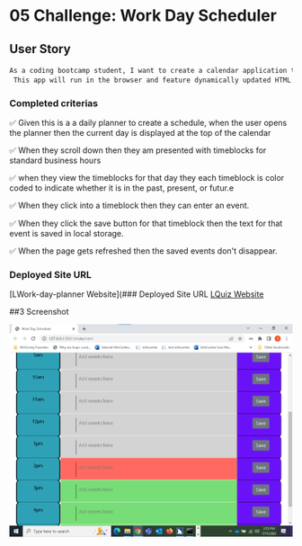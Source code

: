 # 05 Challenge: Work Day Scheduler

## User Story

```md
As a coding bootcamp student, I want to create a calendar application that allows a user to save events for each hour of the day by modifying starter code.
 This app will run in the browser and feature dynamically updated HTML and CSS powered by jQuery. 

``` 

### Completed  criterias 

✅ Given this is a a daily planner to create a schedule, when the user opens  the planner
then the current day is displayed at the top of the calendar

✅ When they  scroll down
then they am presented with timeblocks for standard business hours

✅ when  they  view the timeblocks for that day
they  each timeblock is color coded to indicate whether it is in the past, present, or futur.e

✅ When they click into a timeblock
then they  can enter an event.

✅ When they  click the save button for that timeblock
then  the text for that event is saved in local storage.

✅ When the page gets  refreshed  then the saved events don't disappear.

### Deployed Site URL
[LWork-day-planner Website](### Deployed Site URL
[LQuiz Website](  https://teshome28sara.github.io/work-day-planner/)

##3 Screenshot


![Screenshot of Work Day Scheduler](/Assets/05challenge.png "work day scheduler  screen shot")


